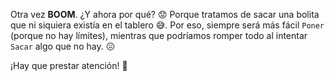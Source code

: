Otra vez **BOOM**. ¿Y ahora por qué? :worried: Porque tratamos de sacar una bolita que ni siquiera existía en el tablero :sweat_smile:. Por eso, siempre será más fácil `Poner` (porque no hay límites), mientras que podríamos romper todo al intentar `Sacar` algo que no hay. :confounded:

¡Hay que prestar atención! :eyes: